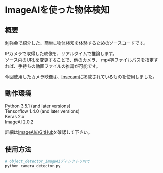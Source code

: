 # ImageAIを使った物体検知

## 概要
勉強会で紹介した、簡単に物体検知を体験するためのソースコードです。  

IPカメラで取得した映像を、リアルタイムで推論します。  
ソース内のURLを変更することで、他のカメラ、
mp4等ファイルパスを指定すれば、手持ちの動画ファイルの推論が可能です。  

今回使用したカメラ映像は、[Insecam](http://www.insecam.org/)に掲載されているものを使用しました。

## 動作環境
Python 3.5.1 (and later versions)  
Tensorflow 1.4.0 (and later versions)  
Keras 2.x  
ImageAI 2.0.2

詳細は[ImageAIのGitHub](https://github.com/OlafenwaMoses/ImageAI)を確認して下さい。  

## 使用方法
```bash
# object_detector_ImageAIディレクトリ内で
python camera_detector.py
```
